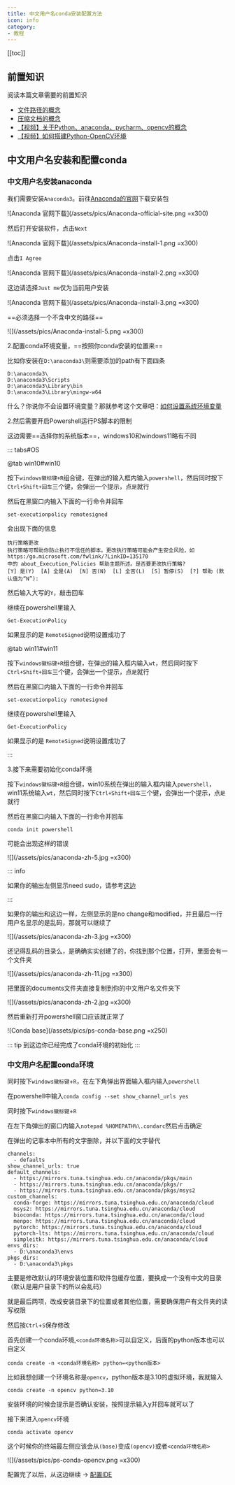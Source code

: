 ```yaml
---
title: 中文用户名conda安装配置方法
icon: info
category:
- 教程
---
```


[[toc]]

## 前置知识

阅读本篇文章需要的前置知识

- [文件路径的概念](preknowledge/intro-what-is-file-path.md)
- [压缩文档的概念](/guide/guide-how-to-install-7-zip.md#压缩文档的概念)
- [【视频】关于Python、anaconda、pycharm、opencv的概念](https://81.70.244.182/s/vdoUQ/video?name=%E5%AD%A6%E9%95%BF%E8%AE%B2python%EF%BC%8Cpycharm%EF%BC%8Copencv%E6%A6%82%E5%BF%B5%E8%AE%B2%E8%A7%A3_x264.mp4&share_path=%2F%E8%A7%86%E9%A2%91%E8%B5%84%E6%BA%90%2F%E5%AD%A6%E9%95%BF%E8%AE%B2python%EF%BC%8Cpycharm%EF%BC%8Copencv%E6%A6%82%E5%BF%B5%E8%AE%B2%E8%A7%A3_x264.mp4)
- [【视频】如何搭建Python-OpenCV环境](https://81.70.244.182/s/vdoUQ/video?name=opencv%E9%85%8D%E7%BD%AE%E6%96%B9%E6%B3%95_x264.mp4&share_path=%2F%E8%A7%86%E9%A2%91%E8%B5%84%E6%BA%90%2Fopencv%E9%85%8D%E7%BD%AE%E6%96%B9%E6%B3%95_x264.mp4)

## 中文用户名安装和配置conda

### 中文用户名安装anaconda

我们需要安装`Anaconda3`。前往[Anaconda的官网](https://www.anaconda.com/)下载安装包

![Anaconda 官网下载](/assets/pics/Anaconda-official-site.png =x300)

然后打开安装软件，点击`Next`

![Anaconda 官网下载](/assets/pics/Anaconda-install-1.png =x300)

点击`I Agree`

![Anaconda 官网下载](/assets/pics/Anaconda-install-2.png =x300)

这边请选择`Just me`仅为当前用户安装

![Anaconda 官网下载](/assets/pics/Anaconda-install-3.png =x300)

==必须选择一个不含中文的路径==

![](/assets/pics/Anaconda-install-5.png =x300)

2.配置conda环境变量，==按照你conda安装的位置来==

比如你安装在`D:\anaconda3\`则需要添加的path有下面四条

```commandline
D:\anaconda3\
D:\anaconda3\Scripts
D:\anaconda3\Library\bin
D:\anaconda3\Library\mingw-w64
```

什么？你说你不会设置环境变量？那就参考这个文章吧：[如何设置系统环境变量](guide-how-to-set-path-win)

2.然后需要开启Powershell运行PS脚本的限制

这边需要==选择你的系统版本==，windows10和windows11略有不同

::: tabs#OS

@tab win10#win10

按下`windows徽标键+R`组合键，在弹出的输入框内输入`powershell`，然后同时按下`Ctrl+Shift+回车`三个键，会弹出一个提示，点`是`就行

然后在黑窗口内输入下面的一行命令并回车

```commandline
set-executionpolicy remotesigned
```

会出现下面的信息

```commandline
执行策略更改
执行策略可帮助你防止执行不信任的脚本。更改执行策略可能会产生安全风险，如 https:/go.microsoft.com/fwlink/?LinkID=135170
中的 about_Execution_Policies 帮助主题所述。是否要更改执行策略?
[Y] 是(Y)  [A] 全是(A)  [N] 否(N)  [L] 全否(L)  [S] 暂停(S)  [?] 帮助 (默认值为“N”):
```

然后输入大写的`Y`，敲击回车

继续在powershell里输入

```commandline
Get-ExecutionPolicy
```

如果显示的是 `RemoteSigned`说明设置成功了

@tab win11#win11

按下`windows徽标键+R`组合键，在弹出的输入框内输入`wt`，然后同时按下`Ctrl+Shift+回车`三个键，会弹出一个提示，点`是`就行

然后在黑窗口内输入下面的一行命令并回车

```commandline
set-executionpolicy remotesigned
```

继续在powershell里输入

```commandline
Get-ExecutionPolicy
```

如果显示的是 `RemoteSigned`说明设置成功了

:::

3.接下来需要初始化conda环境

按下`windows徽标键+R`组合键，win10系统在弹出的输入框内输入`powershell`，win11系统输入`wt`，然后同时按下`Ctrl+Shift+回车`三个键，会弹出一个提示，点`是`就行

然后在黑窗口内输入下面的一行命令并回车

```commandline
conda init powershell
```

可能会出现这样的错误

![](/assets/pics/anaconda-zh-5.jpg =x300)

::: info

如果你的输出左侧显示need sudo，请参考[这边](/faq.md#conda-init-need-sudo)

:::

如果你的输出和这边一样，左侧显示的是no change和modified，并且最后一行用户名显示的是乱码，那就可以继续了

![](/assets/pics/anaconda-zh-3.jpg =x300)

还记得乱码的目录么，是确确实实创建了的，你找到那个位置，打开，里面会有一个文件夹

![](/assets/pics/anaconda-zh-11.jpg =x300)

把里面的documents文件夹直接复制到你的中文用户名文件夹下

![](/assets/pics/anaconda-zh-2.jpg =x300)

然后重新打开powershell窗口应该就正常了

![Conda base](/assets/pics/ps-conda-base.png =x250)

::: tip
到这边你已经完成了conda环境的初始化
:::

### 中文用户名配置conda环境

同时按下`windows徽标键`+`R`，在左下角弹出界面输入框内输入`powershell`

在powershell中输入`conda config --set show_channel_urls yes`

同时按下`windows徽标键`+`R`

在左下角弹出的窗口内输入`notepad %HOMEPATH%\.condarc`然后点击确定

在弹出的记事本中所有的文字删除，并以下面的文字替代

```text
channels:
  - defaults
show_channel_urls: true
default_channels:
  - https://mirrors.tuna.tsinghua.edu.cn/anaconda/pkgs/main
  - https://mirrors.tuna.tsinghua.edu.cn/anaconda/pkgs/r
  - https://mirrors.tuna.tsinghua.edu.cn/anaconda/pkgs/msys2
custom_channels:
  conda-forge: https://mirrors.tuna.tsinghua.edu.cn/anaconda/cloud
  msys2: https://mirrors.tuna.tsinghua.edu.cn/anaconda/cloud
  bioconda: https://mirrors.tuna.tsinghua.edu.cn/anaconda/cloud
  menpo: https://mirrors.tuna.tsinghua.edu.cn/anaconda/cloud
  pytorch: https://mirrors.tuna.tsinghua.edu.cn/anaconda/cloud
  pytorch-lts: https://mirrors.tuna.tsinghua.edu.cn/anaconda/cloud
  simpleitk: https://mirrors.tuna.tsinghua.edu.cn/anaconda/cloud
envs_dirs:
  - D:\anaconda3\envs
pkgs_dirs:
  - D:\anaconda3\pkgs
```

主要是修改默认的环境安装位置和软件包缓存位置，要换成一个没有中文的目录（默认是用户目录下的所以会乱码）

就是最后两项，改成安装目录下的位置或者其他位置，需要确保用户有文件夹的读写权限

然后按`Ctrl`+`S`保存修改

首先创建一个conda环境,`<conda环境名称>`可以自定义，后面的python版本也可以自定义

```commandline
conda create -n <conda环境名称> python=<python版本>
```

比如我想创建一个环境名称是`opencv`，python版本是3.10的虚拟环境，我就输入

```commandline
conda create -n opencv python=3.10
```

安装环境的时候会提示是否确认安装，按照提示输入y并回车就可以了

接下来进入`opencv`环境

```commandline
conda activate opencv
```

这个时候你的终端最左侧应该会从`(base)`变成`(opencv)`或者`<conda环境名称>`

![](/assets/pics/ps-conda-opencv.png =x300)

配置完了以后，从这边继续 -> [配置IDE](/guide/guide-python-opencv-env-config.md#配置ide)
